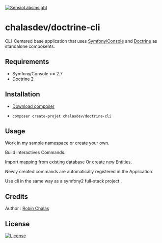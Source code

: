 [![SensioLabsInsight](https://insight.sensiolabs.com/projects/a1b5a249-e656-4a0f-af57-77f8f84f2e74/mini.png)](https://insight.sensiolabs.com/projects/a1b5a249-e656-4a0f-af57-77f8f84f2e74)

# chalasdev/doctrine-cli

CLI-Centered base application that uses [Symfony/Console](https://github.com/symfony/console) and [Doctrine](http://www.doctrine-project.org/) as standalone composents.

## Requirements

- Symfony/Console >= 2.7
- Doctrine 2

## Installation

- [Download composer](https://getcomposer.org)

- `composer create-projet chalasdev/doctrine-cli`

## Usage

Work in my sample namespace or create your own.

Build interactives Commands.

Import mapping from existing database Or create new Entities.

Newly created commands are automatically registered in the Application.

Use cli in the same way as a symfony2 full-stack project .

## Credits

Author : [Robin Chalas](https:/github.com/chalasr)

## License

[![License](http://img.shields.io/:license-gpl3-blue.svg)](http://www.gnu.org/licenses/gpl-3.0.html)
